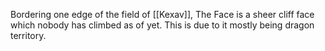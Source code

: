 Bordering one edge of the field of [[Kexav]], The Face is a sheer cliff face which nobody has climbed as of yet. This is due to it mostly being dragon territory.